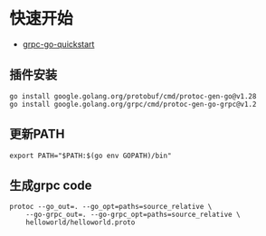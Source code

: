 # 快速开始
- [grpc-go-quickstart](https://grpc.io/docs/languages/go/quickstart/)
## 插件安装

```shell
go install google.golang.org/protobuf/cmd/protoc-gen-go@v1.28
go install google.golang.org/grpc/cmd/protoc-gen-go-grpc@v1.2
```
## 更新PATH
```shell
export PATH="$PATH:$(go env GOPATH)/bin"
```

## 生成grpc code
```shell
protoc --go_out=. --go_opt=paths=source_relative \
    --go-grpc_out=. --go-grpc_opt=paths=source_relative \
    helloworld/helloworld.proto
```